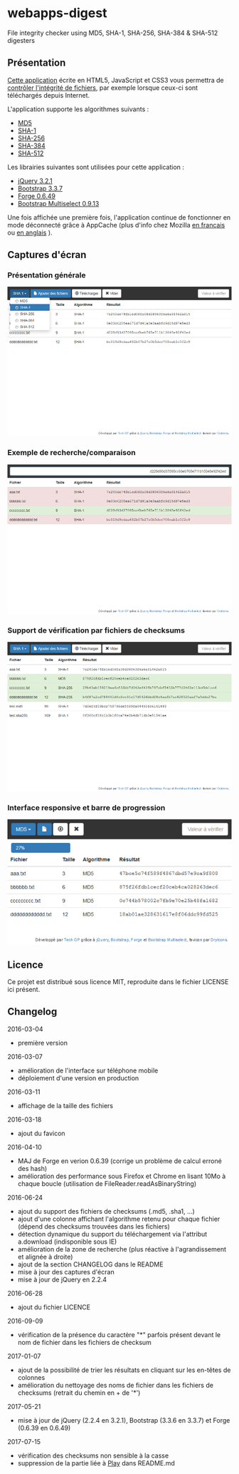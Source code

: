 # webapps-digest

File integrity checker using MD5, SHA-1, SHA-256, SHA-384 &amp; SHA-512 digesters

## Présentation

[Cette application](http://techgp.fr/webapps/webapps-digest.html) écrite en HTML5, JavaScript et CSS3 vous permettra de [contrôler l'intégrité de fichiers](https://fr.wikipedia.org/wiki/Somme_de_contr%C3%B4le), par exemple lorsque ceux-ci sont téléchargés depuis Internet.

L'application supporte les algorithmes suivants :

- [MD5](https://fr.wikipedia.org/wiki/MD5)
- [SHA-1](https://fr.wikipedia.org/wiki/SHA-1)
- [SHA-256](https://fr.wikipedia.org/wiki/SHA-2)
- [SHA-384](https://fr.wikipedia.org/wiki/SHA-2)
- [SHA-512](https://fr.wikipedia.org/wiki/SHA-2)

Les librairies suivantes sont utilisées pour cette application :

- [jQuery 3.2.1](http://jquery.com/)
- [Bootstrap 3.3.7](http://getbootstrap.com/css/)
- [Forge 0.6.49](https://github.com/digitalbazaar/forge)
- [Bootstrap Multiselect 0.9.13](https://github.com/davidstutz/bootstrap-multiselect)

Une fois affichée une première fois, l'application continue de fonctionner en mode déconnecté grâce à AppCache (plus d'info chez Mozilla [en français](https://developer.mozilla.org/fr/docs/Utiliser_Application_Cache) ou [en anglais](https://developer.mozilla.org/en-US/docs/Web/HTML/Using_the_application_cache) ).

## Captures d'écran

### Présentation générale

![webapps-digest-1.png](./screenshots/webapps-digest-1.png)

### Exemple de recherche/comparaison

![webapps-digest-2.png](./screenshots/webapps-digest-2.png)

### Support de vérification par fichiers de checksums

![webapps-digest-3.png](./screenshots/webapps-digest-3.png)

### Interface responsive et barre de progression

![webapps-digest-4.png](./screenshots/webapps-digest-4.png)

## Licence

Ce projet est distribué sous licence MIT, reproduite dans le fichier LICENSE ici présent.

## Changelog

2016-03-04
- première version

2016-03-07
- amélioration de l'interface sur téléphone mobile
- déploiement d'une version en production

2016-03-11
- affichage de la taille des fichiers

2016-03-18
- ajout du favicon

2016-04-10
- MAJ de Forge en verion 0.6.39 (corrige un problème de calcul erroné des hash)
- amélioration des performance sous Firefox et Chrome en lisant 10Mo à chaque boucle (utilisation de FileReader.readAsBinaryString)

2016-06-24
- ajout du support des fichiers de checksums (.md5, .sha1, ...)
- ajout d'une colonne affichant l'algorithme retenu pour chaque fichier (dépend des checksums trouvées dans les fichiers)
- détection dynamique du support du téléchargement via l'attribut a.download (indisponible sous IE)
- amélioration de la zone de recherche (plus réactive à l'agrandissement et alignée à droite)
- ajout de la section CHANGELOG dans le README
- mise à jour des captures d'écran
- mise à jour de jQuery en 2.2.4

2016-06-28
- ajout du fichier LICENCE

2016-09-09
- vérification de la présence du caractère "*" parfois présent devant le nom de fichier dans les fichiers de checksum

2017-01-07
- ajout de la possibilité de trier les résultats en cliquant sur les en-têtes de colonnes
- amélioration du nettoyage des noms de fichier dans les fichiers de checksums (retrait du chemin en + de '*')

2017-05-21
- mise à jour de jQuery (2.2.4 en 3.2.1), Bootstrap (3.3.6 en 3.3.7) et Forge (0.6.39 en 0.6.49)

2017-07-15
- vérification des checksums non sensible à la casse
- suppression de la partie liée à [Play](https://www.playframework.com/) dans README.md
